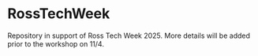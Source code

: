 # RossTechWeek
Repository in support of Ross Tech Week 2025. More details will be added prior to the workshop on 11/4. 
